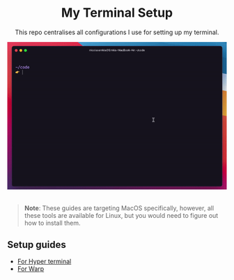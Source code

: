 <div align="center">
  <h1>My Terminal Setup</h1>
  <p>This repo centralises all configurations I use for setting up my terminal.</p>

  <img src="./for-hyper/preview.gif" alt="">
  <br>
  <br>
</div>

> **Note**: These guides are targeting MacOS specifically, however, all these tools are available for Linux, but you would need to figure out how to install them.


## Setup guides

- [For Hyper terminal](./for-hyper/)
- [For Warp](./for-warp/)